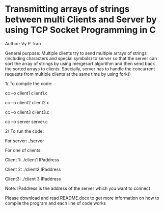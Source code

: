 # Transmitting arrays of strings between multi Clients and Server by using TCP Socket Programming in C

Author: Vy P Tran

General purpose: Multiple clients try to send multiple arrays of strings (including characters and special symbols) to server so that the server can sort the array of strings by using mergesort algorithm and then send back the sorted arrays to clients. Specially, server has to handle the concurrent requests from multiple clients at the same time by using fork()


1/ To compile the code:

cc –o client1 client1.c 

cc –o client2 client2.c

cc –o client3 client3.c

cc –o server server.c


2/ To run the code: 

For server:  ./server

For one of clients:  

Client 1:  ./client1 IPaddress 

Client 2:  ./client2 IPaddress

Client3:  ./client 3 IPaddress

Note: IPaddress is the address of the server which you want to connect


Please download and read README.docx to get more information on how to compile the program and each line of code works
